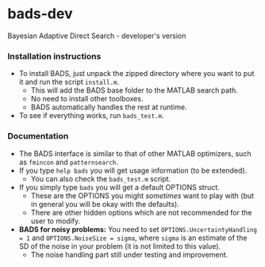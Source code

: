 # bads-dev
Bayesian Adaptive Direct Search - developer's version


### Installation instructions

- To install BADS, just unpack the zipped directory where you want to put it and run the script `install.m`.
   - This will add the BADS base folder to the MATLAB search path.
   - No need to install other toolboxes.
   - BADS automatically handles the rest at runtime.
- To see if everything works, run `bads_test.m`.

### Documentation

- The BADS interface is similar to that of other MATLAB optimizers, such as `fmincon` and `patternsearch`.
- If you type `help bads` you will get usage information (to be extended).
   - You can also check the `bads_test.m` script.
- If you simply type `bads` you will get a default OPTIONS struct.
   - These are the OPTIONS you might *sometimes* want to play with (but in general you will be okay with the defaults). 
   - There are other hidden options which are not recommended for the user to modify.
- **BADS for noisy problems:** You need to set `OPTIONS.UncertaintyHandling = 1` and `OPTIONS.NoiseSize = sigma`, where `sigma` is an estimate of the SD of the noise in your problem (it is not limited to this value).
   - The noise handling part still under testing and improvement.
